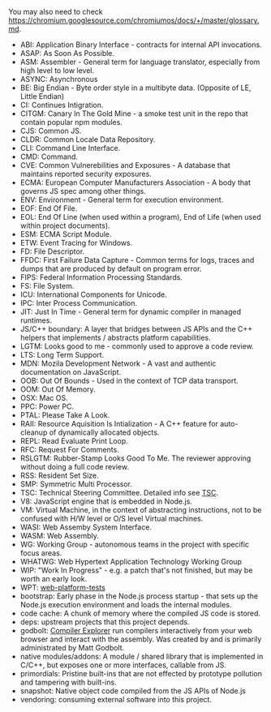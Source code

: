 You may also need to check https://chromium.googlesource.com/chromiumos/docs/+/master/glossary.md.

* ABI: Application Binary Interface - contracts for internal
  API invocations.
* ASAP: As Soon As Possible.
* ASM: Assembler - General term for language translator, especially
  from high level to low level.
* ASYNC: Asynchronous
* BE: Big Endian - Byte order style in a multibyte data.
  (Opposite of LE, Little Endian)
* CI: Continues Intigration.
* CITGM: Canary In The Gold Mine - a smoke test unit in the repo that
  contain popular npm modules.
* CJS: Common JS.
* CLDR: Common Locale Data Repository.
* CLI: Command Line Interface.
* CMD: Command.
* CVE: Common Vulnerebilities and Exposures - A database that
  maintains reported security exposures.
* ECMA: European Computer Manufacturers Association - A body that
  governs JS spec among other things.
* ENV: Environment - General term for execution environment.
* EOF: End Of File.
* EOL: End Of Line (when used within a program), End of Life
  (when used within project documents).
* ESM: ECMA Script Module.
* ETW: Event Tracing for Windows.
* FD: File Descriptor.
* FFDC: First Failure Data Capture - Common terms for logs, traces
  and dumps that are produced by default on program error.
* FIPS:  Federal Information Processing Standards.
* FS: File System.
* ICU: International Components for Unicode.
* IPC: Inter Process Communication.
* JIT: Just In Time - General term for dynamic compiler in
  managed runtimes.
* JS/C++ boundary: A layer that bridges between JS APIs and the C++
  helpers that implements / abstracts platform capabilities.
* LGTM: Looks good to me - commonly used to approve a code review.
* LTS: Long Term Support.
* MDN: Mozila Development Network - A vast and authentic
  documentation on JavaScript.
* OOB: Out Of Bounds - Used in the context of TCP data transport.
* OOM: Out Of Memory.
* OSX: Mac OS.
* PPC: Power PC.
* PTAL: Please Take A Look.
* RAII: Resource Aquisition Is Intialization - A C++ feature for
  auto-cleanup of dynamically allocated objects.
* REPL: Read Evaluate Print Loop.
* RFC: Request For Comments.
* RSLGTM: Rubber-Stamp Looks Good To Me. The reviewer approving without doing
  a full code review.
* RSS: Resident Set Size.
* SMP: Symmetric Multi Processor.
* TSC: Technical Steering Committee. Detailed info see
  [TSC](./GOVERNANCE.md#technical-steering-committee).
* V8: JavaScript engine that is embedded in Node.js.
* VM: Virtual Machine, in the context of abstracting instructions,
  not to be confused with H/W level or O/S level Virtual machines.
* WASI: Web Assemby System Interface.
* WASM: Web Assembly.
* WG: Working Group - autonomous teams in the project with specific
  focus areas.
* WHATWG: Web Hypertext Application Technology Working Group
* WIP: "Work In Progress" - e.g. a patch that's not finished, but
may be worth an early look.
* WPT: [web-platform-tests](https://github.com/web-platform-tests/wpt)
* bootstrap: Early phase in the Node.js process startup - that sets up
  the Node.js execution environment and loads the internal modules.
* code cache: A chunk of memory where the compiled JS code is stored.
* deps: upstream projects that this project depends.
* godbolt: [Compiler Explorer](https://godbolt.org/) run compilers
  interactively from your web browser and interact with the assembly.
  Was created by and is primarily administrated by Matt Godbolt.
* native modules/addons: A module / shared library that is
  implemented in C/C++, but exposes one or more interfaces,
  callable from JS.
* primordials: Pristine built-ins that are not effected by prototype
  pollution and tampering with built-ins.
* snapshot: Native object code compiled from the JS APIs of Node.js
* vendoring: consuming external software into this project.

